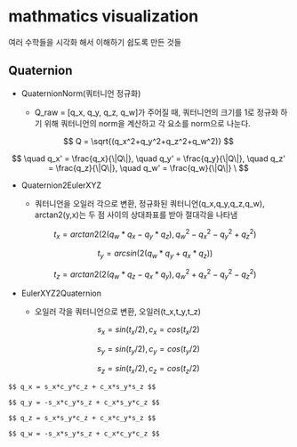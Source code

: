# mathmatics visualization

여러 수학들을 시각화 해서 이해하기 쉽도록 만든 것들

## Quaternion

+ QuaternionNorm(쿼터니언 정규화)

    + Q_raw = [q_x, q_y, q_z, q_w]가 주어질 때, 쿼터니언의 크기를 1로 정규화 하기 위해 쿼터니언의 norm을 계산하고 각 요소를 norm으로 나눈다.

$$ Q = \sqrt{(q_x^2+q_y^2+q_z^2+q_w^2)} $$

$$ \quad q_x' = \frac{q_x}{\|Q\|}, \quad q_y' = \frac{q_y}{\|Q\|}, \quad q_z' = \frac{q_z}{\|Q\|}, \quad q_w' = \frac{q_w}{\|Q\|} \ $$

+ Quaternion2EulerXYZ

    + 쿼터니언을 오일러 각으로 변환, 정규화된 쿼터니언(q_x,q_y,q_z,q_w), arctan2(y,x)는 두 점 사이의 상대좌표를 받아 절대각을 나타냄

    $$ t_x = arctan2(2(q_w*q_x - q_y*q_z), q_w^2-q_x^2-q_y^2+q_z^2) $$

    $$ t_y = arcsin(2(q_w*q_y+ q_x*q_z)) $$

    $$ t_z = arctan2(2(q_w*q_z - q_x*q_y), q_w^2+q_x^2-q_y^2-q_z^2) $$

+ EulerXYZ2Quaternion

    + 오일러 각을 쿼터니언으로 변환, 오일러(t_x,t_y,t_z)

$$ s_x = sin(t_x / 2), c_x = cos(t_x / 2) $$

$$ s_y = sin(t_y / 2), c_y = cos(t_y / 2) $$

$$ s_z = sin(t_x / 2), c_z = cos(t_z / 2) $$

    $$ q_x = s_x*c_y*c_z + c_x*s_y*s_z $$

    $$ q_y = -s_x*c_y*s_z + c_x*s_y*c_z $$

    $$ q_z = s_x*s_y*c_z + c_x*c_y*s_z $$

    $$ q_w = -s_x*s_y*s_z + c_x*c_y*c_z $$
